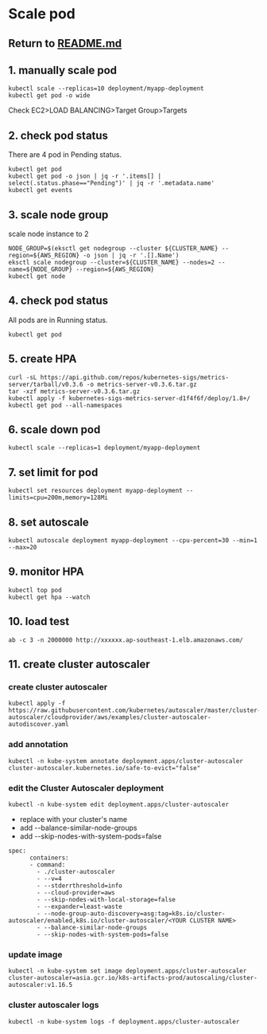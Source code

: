 # Scale pod

## Return to [README.md](README.md)

## 1. manually scale pod
```
kubectl scale --replicas=10 deployment/myapp-deployment
kubectl get pod -o wide
```
Check EC2>LOAD BALANCING>Target Group>Targets

## 2. check pod status
There are 4 pod in Pending status.
```
kubectl get pod
kubectl get pod -o json | jq -r '.items[] | select(.status.phase=="Pending")' | jq -r '.metadata.name'
kubectl get events
```
## 3. scale node group
scale node instance to 2
```
NODE_GROUP=$(eksctl get nodegroup --cluster ${CLUSTER_NAME} --region=${AWS_REGION} -o json | jq -r '.[].Name')
eksctl scale nodegroup --cluster=${CLUSTER_NAME} --nodes=2 --name=${NODE_GROUP} --region=${AWS_REGION}
kubectl get node
```
## 4. check pod status
All pods are in Running status.
```
kubectl get pod
```

## 5. create HPA
```
curl -sL https://api.github.com/repos/kubernetes-sigs/metrics-server/tarball/v0.3.6 -o metrics-server-v0.3.6.tar.gz
tar -xzf metrics-server-v0.3.6.tar.gz
kubectl apply -f kubernetes-sigs-metrics-server-d1f4f6f/deploy/1.8+/
kubectl get pod --all-namespaces
```
## 6. scale down pod
```
kubectl scale --replicas=1 deployment/myapp-deployment
```

## 7. set limit for pod
```
kubectl set resources deployment myapp-deployment --limits=cpu=200m,memory=128Mi
```

## 8. set autoscale
```
kubectl autoscale deployment myapp-deployment --cpu-percent=30 --min=1 --max=20
```

## 9. monitor HPA
```
kubectl top pod
kubectl get hpa --watch
```

## 10. load test
```
ab -c 3 -n 2000000 http://xxxxxx.ap-southeast-1.elb.amazonaws.com/ 
```

## 11. create cluster autoscaler

### create cluster autoscaler
```
kubectl apply -f https://raw.githubusercontent.com/kubernetes/autoscaler/master/cluster-autoscaler/cloudprovider/aws/examples/cluster-autoscaler-autodiscover.yaml
```

### add annotation
```
kubectl -n kube-system annotate deployment.apps/cluster-autoscaler cluster-autoscaler.kubernetes.io/safe-to-evict="false"
```

### edit the Cluster Autoscaler deployment 
```
kubectl -n kube-system edit deployment.apps/cluster-autoscaler
```
- replace <YOUR CLUSTER NAME> with your cluster's name
- add --balance-similar-node-groups
- add --skip-nodes-with-system-pods=false
  
```
spec:
      containers:
      - command:
        - ./cluster-autoscaler
        - --v=4
        - --stderrthreshold=info
        - --cloud-provider=aws
        - --skip-nodes-with-local-storage=false
        - --expander=least-waste
        - --node-group-auto-discovery=asg:tag=k8s.io/cluster-autoscaler/enabled,k8s.io/cluster-autoscaler/<YOUR CLUSTER NAME>
        - --balance-similar-node-groups
        - --skip-nodes-with-system-pods=false
```

### update image
```
kubectl -n kube-system set image deployment.apps/cluster-autoscaler cluster-autoscaler=asia.gcr.io/k8s-artifacts-prod/autoscaling/cluster-autoscaler:v1.16.5
```

### cluster autoscaler logs
```
kubectl -n kube-system logs -f deployment.apps/cluster-autoscaler
```
